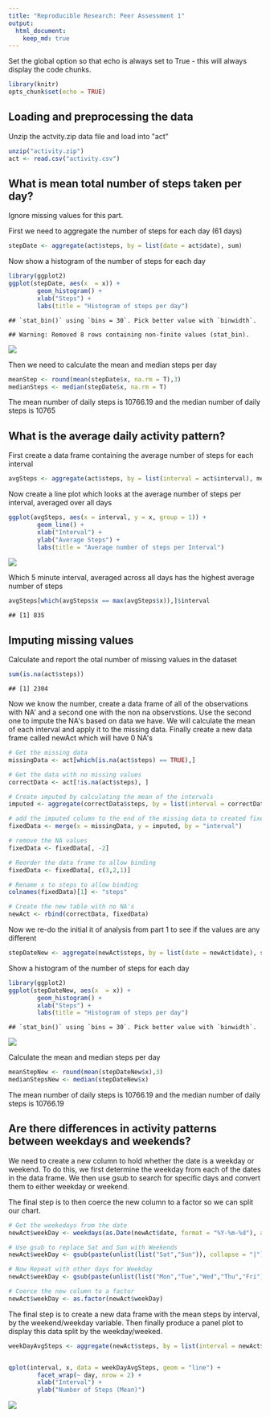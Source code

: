 ```yaml
---
title: "Reproducible Research: Peer Assessment 1"
output: 
  html_document:
    keep_md: true
---
```


Set the global option so that echo is always set to True - this will always display the code chunks.

```r
library(knitr)
opts_chunk$set(echo = TRUE)
```

## Loading and preprocessing the data
Unzip the actvity.zip data file and load into "act"

```r
unzip("activity.zip")
act <- read.csv("activity.csv")
```


## What is mean total number of steps taken per day?
Ignore missing values for this part.

First we need to aggregate the number of steps for each day (61 days)

```r
stepDate <- aggregate(act$steps, by = list(date = act$date), sum)
```

Now show a histogram of the number of steps for each day

```r
library(ggplot2)
ggplot(stepDate, aes(x  = x)) +
        geom_histogram() + 
        xlab("Steps") +
        labs(title = "Histogram of steps per day")
```

```
## `stat_bin()` using `bins = 30`. Pick better value with `binwidth`.
```

```
## Warning: Removed 8 rows containing non-finite values (stat_bin).
```

![](PA1_template_files/figure-html/histogram_plot-1.png)<!-- -->

Then we need to calculate the mean and median steps per day

```r
meanStep <- round(mean(stepDate$x, na.rm = T),3)
medianSteps <- median(stepDate$x, na.rm = T)
```

The mean number of daily steps is 10766.19 and the median number of daily steps is 10765

## What is the average daily activity pattern?
First create a data frame containing the average number of steps for each interval

```r
avgSteps <- aggregate(act$steps, by = list(interval = act$interval), mean, na.rm = T)
```

Now create a line plot which looks at the average number of steps per interval, averaged over all days

```r
ggplot(avgSteps, aes(x = interval, y = x, group = 1)) +
        geom_line() +
        xlab("Interval") +
        ylab("Average Steps") +
        labs(title = "Average number of steps per Interval")
```

![](PA1_template_files/figure-html/steps_interval_plot-1.png)<!-- -->

Which 5 minute interval, averaged across all days has the highest average number of steps


```r
avgSteps[which(avgSteps$x == max(avgSteps$x)),]$interval
```

```
## [1] 835
```

## Imputing missing values
Calculate and report the otal number of missing values in the dataset

```r
sum(is.na(act$steps))
```

```
## [1] 2304
```

Now we know the number, create a data frame of all of the observations with NA' and a second one with the non na observstions. Use the second one to impute the NA's based on data we have. We will calculate the mean of each interval and apply it to the missing data. Finally create a new data frame called newAct which will have 0 NA's 

```r
# Get the missing data
missingData <- act[which(is.na(act$steps) == TRUE),]

# Get the data with no missing values
correctData <- act[!is.na(act$steps), ]

# Create imputed by calculating the mean of the intervals
imputed <- aggregate(correctData$steps, by = list(interval = correctData$interval), mean)

# add the imputed column to the end of the missing data to created fixed data
fixedData <- merge(x = missingData, y = imputed, by = "interval")

# remove the NA values
fixedData <- fixedData[, -2]

# Reorder the data frame to allow binding
fixedData <- fixedData[, c(3,2,1)]

# Rename x to steps to allow binding
colnames(fixedData)[1] <- "steps"

# Create the new table with no NA's
newAct <- rbind(correctData, fixedData)
```
Now we re-do the initial it of analysis from part 1 to see if the values are any different

```r
stepDateNew <- aggregate(newAct$steps, by = list(date = newAct$date), sum)
```

Show a histogram of the number of steps for each day

```r
library(ggplot2)
ggplot(stepDateNew, aes(x  = x)) +
        geom_histogram() + 
        xlab("Steps") +
        labs(title = "Histogram of steps per day")
```

```
## `stat_bin()` using `bins = 30`. Pick better value with `binwidth`.
```

![](PA1_template_files/figure-html/histogram_plot_new-1.png)<!-- -->

Calculate the mean and median steps per day

```r
meanStepNew <- round(mean(stepDateNew$x),3)
medianStepsNew <- median(stepDateNew$x)
```

The mean number of daily steps is 10766.19 and the median number of daily steps is 10766.19


## Are there differences in activity patterns between weekdays and weekends?
We need to create a new column to hold whether the date is a weekday or weekend. To do this, we first determine the weekday from each of the dates in the data frame. We then use gsub to search for specific days and convert them to either weekday or weekend.

The final step is to then coerce the new column to a factor so we can split our chart.


```r
# Get the weekedays from the date
newAct$weekDay <- weekdays(as.Date(newAct$date, format = "%Y-%m-%d"), abbr = T)

# Use gsub to replace Sat and Sun with Weekends
newAct$weekDay <- gsub(paste(unlist(list("Sat","Sun")), collapse = "|"),"Weekend", newAct$weekDay)

# Now Repeat with other days for Weekday
newAct$weekDay <- gsub(paste(unlist(list("Mon","Tue","Wed","Thu","Fri")), collapse = "|"),"Weekday", newAct$weekDay)

# Coerce the new column to a factor
newAct$weekDay <- as.factor(newAct$weekDay)
```

The final step is to create a new data frame with the mean steps by interval, by the weekend/weekday variable. Then finally produce a panel plot to display this data split by the weekday/weeked.

```r
weekDayAvgSteps <- aggregate(newAct$steps, by = list(interval = newAct$interval, day = newAct$weekDay), mean)


qplot(interval, x, data = weekDayAvgSteps, geom = "line") +
        facet_wrap(~ day, nrow = 2) +
        xlab("Interval") +
        ylab("Number of Steps (Mean)")
```

![](PA1_template_files/figure-html/steps_y_weekday-1.png)<!-- -->
